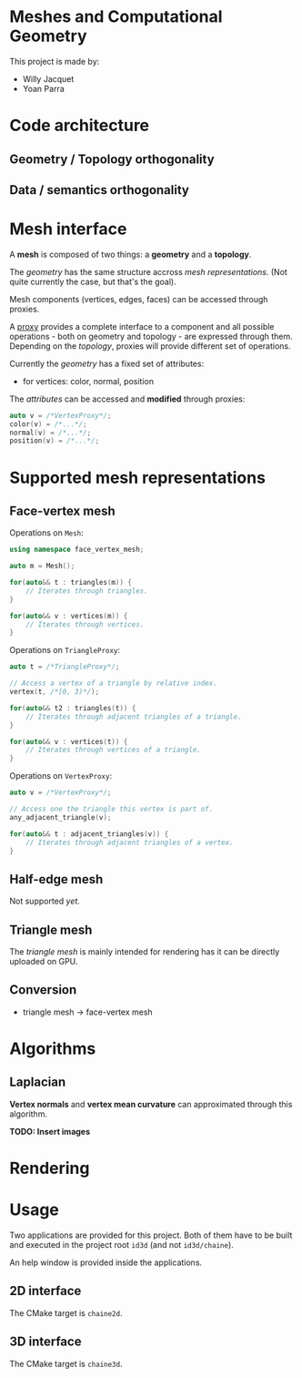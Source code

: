 # Meshes and Computational Geometry

This project is made by:
- Willy Jacquet
- Yoan Parra

# Code architecture

## Geometry / Topology orthogonality

## Data / semantics orthogonality

# Mesh interface

A **mesh** is composed of two things: a **geometry** and a **topology**.

The *geometry* has the same structure accross *mesh representations*.
(Not quite currently the case, but that's the goal).

Mesh components (vertices, edges, faces) can be accessed through proxies.

A [proxy](https://en.wikipedia.org/wiki/Proxy_pattern) provides a complete interface to a component
and all possible operations - both on geometry and topology - are expressed through them.
Depending on the *topology*, proxies will provide different set of operations.

Currently the *geometry* has a fixed set of attributes:
- for vertices: color, normal, position

The *attributes* can be accessed and **modified** through proxies:
```cpp
auto v = /*VertexProxy*/;
color(v) = /*...*/;
normal(v) = /*...*/;
position(v) = /*...*/;
```

# Supported mesh representations

## Face-vertex mesh



Operations on `Mesh`:
```cpp
using namespace face_vertex_mesh;

auto m = Mesh();

for(auto&& t : triangles(m)) {
    // Iterates through triangles.
}

for(auto&& v : vertices(m)) {
    // Iterates through vertices.
}
```

Operations on `TriangleProxy`:
```cpp
auto t = /*TriangleProxy*/;

// Access a vertex of a triangle by relative index.
vertex(t, /*[0, 3)*/);

for(auto&& t2 : triangles(t)) {
    // Iterates through adjacent triangles of a triangle.
}

for(auto&& v : vertices(t)) {
    // Iterates through vertices of a triangle.
}
```

Operations on `VertexProxy`:
```cpp
auto v = /*VertexProxy*/;

// Access one the triangle this vertex is part of.
any_adjacent_triangle(v);

for(auto&& t : adjacent_triangles(v)) {
    // Iterates through adjacent triangles of a vertex.
}
```

## Half-edge mesh

Not supported *yet*.

## Triangle mesh

The *triangle mesh* is mainly intended for rendering has it can be directly uploaded on GPU.

## Conversion

- triangle mesh -> face-vertex mesh

# Algorithms

## Laplacian

**Vertex normals** and **vertex mean curvature** can approximated through this algorithm.

**TODO: Insert images**

# Rendering

# Usage

Two applications are provided for this project.
Both of them have to be built and executed in the project root `id3d` (and not `id3d/chaine`).

An help window is provided inside the applications.

## 2D interface

The CMake target is `chaine2d`.

## 3D interface

The CMake target is `chaine3d`.
